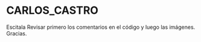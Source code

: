 # CARLOS_CASTRO
Escitala
Revisar primero los comentarios en el código y luego las imágenes. Gracias.
